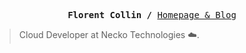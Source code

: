 <p><pre align="center">
<strong>Florent Collin /</strong> <a href="https://florentcollin.github.io/">Homepage & Blog</a></pre></p>


> Cloud Developer at Necko Technologies ☁️.
